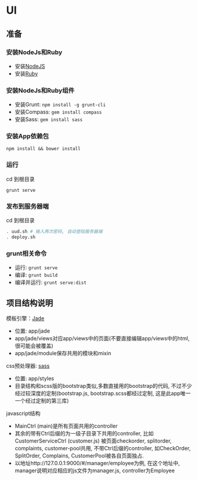 # UI

## 准备

### 安装NodeJs和Ruby

- 安装[NodeJS](http://www.nodejs.org/)
- 安装[Ruby](http://rubyinstaller.org/)

### 安装NodeJs和Ruby组件

- 安装Grunt: `npm install -g grunt-cli`
- 安装Compass: `gem install compass`
- 安装Sass: `gem install sass`

### 安装App依赖包

```
npm install && bower install
```

### 运行
cd 到根目录
```
grunt serve
```

### 发布到服务器端
cd 到根目录
```bash
. uud.sh # 输入两次密码, 自动登陆服务器端
. deploy.sh
```

### grunt相关命令

- 运行: `grunt serve`
- 编译: `grunt build`
- 编译并运行: `grunt serve:dist`

## 项目结构说明

模板引擎：[Jade](http://jade-lang.com/)

- 位置: app/jade
- app/jade/views对应app/views中的页面(不要直接编辑app/views中的html, 很可能会被覆盖)
- app/jade/module保存共用的模块和mixin

css预处理器: [sass](http://sass-lang.com/documentation/file.SASS_REFERENCE.html)

- 位置: app/styles
- 目录结构和scss版的bootstrap类似,多数直接用的bootstrap的代码, 不过不少经过较深度的定制(bootstrap.js, bootstrap.scss都经过定制, 这是此app唯一一个经过定制的第三库)

javascript结构

- MainCtrl (main)是所有页面共用的controller
- 其余的带有Ctrl后缀的为一级子目录下共用的controller, 比如CustomerServiceCtrl (customer.js) 被页面checkorder, splitorder, complaints, customer-pool共用, 不带Ctrl后缀的controller, 如CheckOrder, SplitOrder, Complains, CustomerPool被各自页面独占.
- 以地址http://127.0.0.1:9000/#/manager/employee为例, 在这个地址中, manager说明对应相应的js文件为manager.js, controller为Employee

